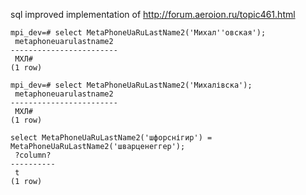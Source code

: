sql improved implementation of http://forum.aeroion.ru/topic461.html
```
mpi_dev=# select MetaPhoneUaRuLastName2('Михал''овская');
 metaphoneuarulastname2
------------------------
 МХЛ#
(1 row)

mpi_dev=# select MetaPhoneUaRuLastName2('Михалівска');
 metaphoneuarulastname2
------------------------
 МХЛ#
(1 row)

select MetaPhoneUaRuLastName2('шфорснігир') = MetaPhoneUaRuLastName2('шварценеггер');
 ?column?
----------
 t
(1 row)

```
